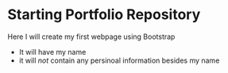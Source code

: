 # Starting Portfolio Repository

Here I will create my first webpage using Bootstrap

* It will have my name
* it will *not* contain any persinoal information besides my name
